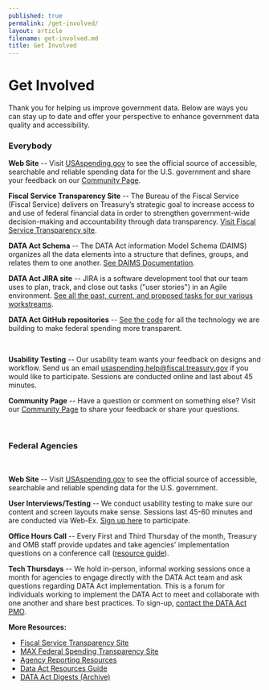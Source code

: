 ```yaml
---
published: true
permalink: /get-involved/
layout: article
filename: get-involved.md
title: Get Involved
---
```


# Get Involved

Thank you for helping us improve government data. Below are ways you can stay up to date and offer your perspective to enhance government data quality and accessibility.

<div class="row get-involved-wrap">
   <div class="col-md-5">
      <div class="panel panel-default everybody tall-col">
         <div class="panel-heading">
            <h3 class="white">Everybody</h3>
         </div>
         <div class="panel-body">
            <div class="media">
               <div class="media-body">
                  <p></p>
                  <p><strong>Web Site</strong> -- Visit <a href="https://usaspending.gov/#/" target="_blank">USAspending.gov</a> to see the official source of accessible, searchable and reliable spending data for the U.S. government and share your feedback on our <a href="https://usaspending-help.zendesk.com/hc/en-us/community/topics" target="_blank">Community Page</a>.</p>
                  <p><strong>Fiscal Service Transparency Site</strong> -- The Bureau of the Fiscal Service (Fiscal Service) delivers on Treasury’s strategic goal to increase access to and use of federal financial data in order to strengthen government-wide decision-making and accountability through data transparency. <a href="https://fiscal.treasury.gov/fsservices/gov/data-trans/data-trans-home.htm">Visit Fiscal Service Transparency site</a>.</p>
                  <p><strong>DATA Act Schema</strong> -- The DATA Act information Model Schema (DAIMS) organizes all the data elements into a structure that defines, groups, and relates them to one another. <a href="https://fiscal.treasury.gov/data-transparency/DAIMS-current.html">See DAIMS Documentation</a>.</p>
                  <p><strong>DATA Act JIRA site</strong> -- JIRA is a software development tool that our team uses to plan, track, and close out tasks ("user stories") in an Agile environment. <a href="https://federal-spending-transparency.atlassian.net/secure/BrowseProjects.jspa?selectedCategory=all&selectedProjectType=software" target="_blank">See all the past, current, and proposed tasks for our various workstreams</a>.</p>
                  <p><strong>DATA Act GitHub repositories</strong> -- <a href="https://github.com/fedspendingtransparency" target="_blank">See the code</a> for all the technology we are building to make federal spending more transparent.</p>
                  <p><strong>Usability Testing</strong> -- Our usability team wants your feedback on designs and workflow. Send us an email <a class="medium" href="mailto:usaspending.help@fiscal.treasury.gov?subject=Data%20Transparency%20Help">usaspending.help@fiscal.treasury.gov</a> if you would like to participate. Sessions are conducted online and last about 45 minutes.</p>
                  <p><strong>Community Page</strong> -- Have a question or comment on something else? Visit our <a href="https://usaspending-help.zendesk.com/hc/en-us/community/topics"> Community Page</a> to share your feedback or share your questions.</p>
               </div>
            </div>
         </div>
      </div>    
   </div>
   <div class="col-md-5">
      <div class="panel panel-default fed tall-col">
         <div class="panel-heading">
            <h3 class="white">Federal Agencies</h3>
         </div>
         <div class="panel-body">
            <div class="media">
               <div class="media-body">
                  <p><strong>Web Site</strong> -- Visit <a href="https://usaspending.gov/#/">USAspending.gov</a> to see the official source of accessible, searchable and reliable spending data for the U.S. government.</p>
                  <p><strong>User Interviews/Testing</strong> -- We conduct usability testing to make sure our content and screen layouts make sense. Sessions last 45-60 minutes and are conducted via Web-Ex. <a href="http://bit.ly/2bueqo2" target="_blank">Sign up here</a> to participate.</p>
                  <p><strong>Office Hours Call</strong> -- Every First and Third Thursday of the month, Treasury and OMB staff provide updates and take agencies' implementation questions on a conference call (<a href="https://community.max.gov/download/attachments/254050873/DATA_Act_PMO_Resource_Guide_update_April%2019%202018.pdf?version=1&modificationDate=1524163633688&api=v2" target='_blank'>resource guide</a>).</p>
                  <p><strong>Tech Thursdays</strong> -- We hold in-person, informal working sessions once a month for agencies to engage directly with the DATA Act team and ask questions regarding DATA Act implementation. This is a forum for individuals working to implement the DATA Act to meet and collaborate with one another and share best practices. To sign-up, <a href="mailto:DATAPMO@fiscal.treasury.gov">contact the DATA Act PMO</a>.</p>
                  <p><strong>More Resources:</strong></p>
                  <ul>
                     <li><a href="https://fiscal.treasury.gov/fsservices/gov/data-trans/data-trans-home.htm" target="_blank">Fiscal Service Transparency Site</a></li>
                     <li><a href="https://community.max.gov/pages/viewpage.action?pageId=254050873" target="_blank">MAX Federal Spending Transparency Site</a></li>
                     <li><a href="https://community.max.gov/x/7YIZMg" target="_blank">Agency Reporting Resources</a></li>
                     <li><a href="https://community.max.gov/download/attachments/254050873/DATA_Act_PMO_Resource_Guide_update_April%2019%202018.pdf?version=1&modificationDate=1524163633688&api=v2" target="_blank">Data Act Resources Guide</a></li>
                     <li><a href="https://community.max.gov/x/TQJ1O" target="_blank">DATA Act Digests (Archive)</a></li>
                  </ul>
               </div>
            </div>
         </div>
      </div>
   </div>
</div>
